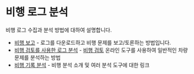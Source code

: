 # 비행 로그 분석

비행 로그 수집과 분석 방법에 대하여 설명합니다.

- [비행 보고](../getting_started/flight_reporting.md) - 로그를 다운로드하고 비행 문제를 보고/토론하는 방법입니다.
- [비행 검토를 사용한 로그 분석](../log/flight_review.md) - [비행 검토](https://logs.px4.io/) 온라인 도구를 사용하여 일반적인 차량 문제를 분석하는 방법
- [비행 기록 분석](../log/flight_log_analysis.md) - 비행 분석 소개 및 여러 분석 도구에 대한 링크
